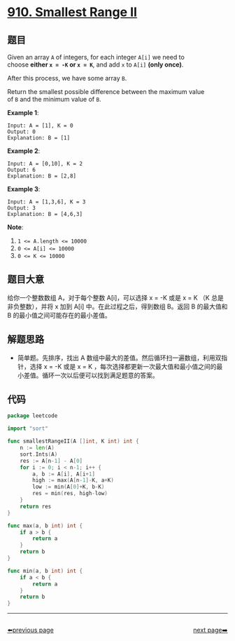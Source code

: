 # [910. Smallest Range II](https://leetcode.com/problems/smallest-range-ii/)

## 题目

Given an array `A` of integers, for each integer `A[i]` we need to choose **either `x = -K` or `x = K`**, and add `x` to `A[i]` **(only once)**.

After this process, we have some array `B`.

Return the smallest possible difference between the maximum value of `B` and the minimum value of `B`.

**Example 1**:

```
Input: A = [1], K = 0
Output: 0
Explanation: B = [1]
```

**Example 2**:

```
Input: A = [0,10], K = 2
Output: 6
Explanation: B = [2,8]
```

**Example 3**:

```
Input: A = [1,3,6], K = 3
Output: 3
Explanation: B = [4,6,3]
```

**Note**:

1. `1 <= A.length <= 10000`
2. `0 <= A[i] <= 10000`
3. `0 <= K <= 10000`

## 题目大意

给你一个整数数组 A，对于每个整数 A[i]，可以选择 x = -K 或是 x = K （K 总是非负整数），并将 x 加到 A[i] 中。在此过程之后，得到数组 B。返回 B 的最大值和 B 的最小值之间可能存在的最小差值。

## 解题思路

- 简单题。先排序，找出 A 数组中最大的差值。然后循环扫一遍数组，利用双指针，选择 x = -K 或是 x = K ，每次选择都更新一次最大值和最小值之间的最小差值。循环一次以后便可以找到满足题意的答案。

## 代码

```go
package leetcode

import "sort"

func smallestRangeII(A []int, K int) int {
	n := len(A)
	sort.Ints(A)
	res := A[n-1] - A[0]
	for i := 0; i < n-1; i++ {
		a, b := A[i], A[i+1]
		high := max(A[n-1]-K, a+K)
		low := min(A[0]+K, b-K)
		res = min(res, high-low)
	}
	return res
}

func max(a, b int) int {
	if a > b {
		return a
	}
	return b
}

func min(a, b int) int {
	if a < b {
		return a
	}
	return b
}
```



----------------------------------------------
<div style="display: flex;justify-content: space-between;align-items: center;">
<p><a href="https://books.halfrost.com/leetcode/ChapterFour/0900~0999/0909.Snakes-and-Ladders/">⬅️previous page</a></p>
<p><a href="https://books.halfrost.com/leetcode/ChapterFour/0900~0999/0911.Online-Election/">next page➡️</a></p>
</div>
